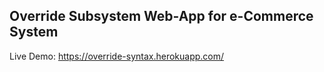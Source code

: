 ## Override Subsystem Web-App for e-Commerce System

Live Demo: https://override-syntax.herokuapp.com/
